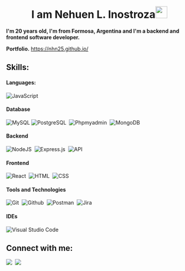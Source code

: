 
<h1 align="center">I am <b>Nehuen L. Inostroza</b><img
src="https://github.com/blackcater/blackcater/raw/main/images/Hi.gif" height="32" /></h1>

**I'm 20 years old, I'm from Formosa, Argentina and I'm a backend and frontend software developer.**

**Portfolio.**<a> https://nhn25.github.io/</a> 


## **Skills:**

#### Languages:

![JavaScript](https://img.shields.io/badge/JavaScript-F7DF1E?style=for-the-badge&logo=javascript&logoColor=black)&nbsp;
#### Database

![MySQL](https://img.shields.io/badge/MySQL-00000F?style=for-the-badge&logo=mysql&logoColor=white)
![PostgreSQL](https://img.shields.io/badge/PostgreSQL-316192?style=for-the-badge&logo=postgresql&logoColor=white)&nbsp;
![Phpmyadmin](https://img.shields.io/badge/-Phpmyadmin-F89C0E?style=for-the-badge&logo=Phpmyadmin&logoColor=000)&nbsp;
![MongoDB](https://img.shields.io/badge/MongoDB-4EA94B?style=for-the-badge&logo=mongodb&logoColor=white)&nbsp;

#### Backend

![NodeJS](https://img.shields.io/badge/Node.js-43853D?style=for-the-badge&logo=node.js&logoColor=white)&nbsp; 
![Express.js](https://img.shields.io/badge/-ExpressJS-000?style=for-the-badge&logo=express)&nbsp;
![API](https://img.shields.io/badge/-API-000?style=for-the-badge&logo=fastapi)&nbsp;

#### Frontend
![React](https://img.shields.io/badge/-ReactJs-0077B5?style=for-the-badge&logo=React&logoColor=white)&nbsp;
![HTML](https://img.shields.io/badge/HTML5-E34F26?style=for-the-badge&logo=html5&logoColor=white)&nbsp;
![CSS](https://img.shields.io/badge/CSS-2965f1?&style=for-the-badge&logo=css3&logoColor=white)&nbsp;


#### Tools and Technologies
![Git](https://img.shields.io/badge/GIT-E44C30?style=for-the-badge&logo=git&logoColor=white)&nbsp;
![Github](https://img.shields.io/badge/github%20-%23121011.svg?&style=for-the-badge&logo=github&logoColor=white)&nbsp;
![Postman](https://img.shields.io/badge/-Postman-FF6C37?style=for-the-badge&logo=Postman&logoColor=white)&nbsp;
![Jira](https://img.shields.io/badge/-Jira-000?&style=for-the-badge&logo=Jira-Software&logoColor=0052CC)&nbsp; 

#### IDEs
![Visual Studio Code](https://img.shields.io/badge/Visual%20Studio%20Code-0078d7.svg?style=for-the-badge&logo=visual-studio-code&logoColor=white)&nbsp;



## Connect with me:

<p align = "center">

[<img src ="https://img.shields.io/badge/GMAIL-%23.svg?&style=for-the-badge&logo=gmail&logoColor=white%22&color=black">](mailto:nehuen.inos25@gmail.com)&nbsp;
[<img src="https://img.shields.io/badge/instagram-%2312100E.svg?&style=for-the-badge&logo=instagram&logoColor=white&color=black" />](https://www.instagram.com/nehuen_inos_25/)&nbsp;
</p>
